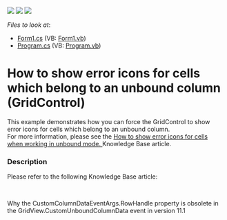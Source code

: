 <!-- default badges list -->
![](https://img.shields.io/endpoint?url=https://codecentral.devexpress.com/api/v1/VersionRange/128631713/11.1.4%2B)
[![](https://img.shields.io/badge/Open_in_DevExpress_Support_Center-FF7200?style=flat-square&logo=DevExpress&logoColor=white)](https://supportcenter.devexpress.com/ticket/details/E1933)
[![](https://img.shields.io/badge/📖_How_to_use_DevExpress_Examples-e9f6fc?style=flat-square)](https://docs.devexpress.com/GeneralInformation/403183)
<!-- default badges end -->
<!-- default file list -->
*Files to look at*:

* [Form1.cs](./CS/Form1.cs) (VB: [Form1.vb](./VB/Form1.vb))
* [Program.cs](./CS/Program.cs) (VB: [Program.vb](./VB/Program.vb))
<!-- default file list end -->
# How to show error icons for cells which belong to an unbound column (GridControl)


<p>This example demonstrates how you can force the GridControl to show error icons for cells which belong to an unbound column.<br />
For more information, please see the <a href="https://www.devexpress.com/Support/Center/p/K18308">How to show error icons for cells when working in unbound mode. </a> Knowledge Base article.</p>


<h3>Description</h3>

<p>Please refer to the following Knowledge Base article:</p>
<br>
<p><a data-ticket="K18545">Why the CustomColumnDataEventArgs.RowHandle property is obsolete in the GridView.CustomUnboundColumnData event in version 11.1</a></p>

<br/>


